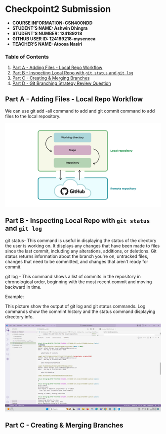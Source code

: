 # Checkpoint2 Submission

- **COURSE INFORMATION: CSN400NDD**
- **STUDENT’S NAME: Ashwin Dhingra**
- **STUDENT'S NUMBER: 124189218**
- **GITHUB USER ID: 124189218-myseneca**
- **TEACHER’S NAME: Atoosa Nasiri**


### Table of Contents
1. [Part A - Adding Files - Local Repo Workflow](#Part-A-Adding-Files-Local-Repo-Workflow)
2. [Part B - Inspecting Local Repo with `git status` and `git log`](#Part-B-Inspecting-Local-Repo-with-`git-status`-and-`git-log`)
3. [Part C - Creating & Merging Branches](#Part-C-Creating-&-Merging-Branches)
4. [Part D - Git Branching Strategy Review Question](#Part-D-Git-Branching-Strategy-Review-Question)


## Part A - Adding Files - Local Repo Workflow

We can use git add -all command to add and git commit command to add files to the local repository.

<img src="16412576933806_image30.png" alt="image" title="image">

## Part B - Inspecting Local Repo with `git status` and `git log`

git status- This command is useful in displaying the status of the directory the user is working on. It displays any changes that have been made to files since the last commit, including any alterations, additions, or deletions. Git status returns information about the branch you're on, untracked files, changes that need to be committed, and changes that aren't ready for commit.


git log - This command shows a list of commits in the repository in chronological order, beginning with the most recent commit and moving backward in time.

Example:

This picture show the output of git log and git status commands. Log commands show the commint history and the status command displaying directory info.


<img src="Screenshot (74).png" alt="image" title="image">

## Part C - Creating & Merging Branches

